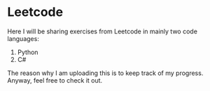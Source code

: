 # Leetcode

Here I will be sharing exercises from Leetcode in mainly two code languages:
1. Python
2. C#

The reason why I am uploading this is to keep track of my progress.
Anyway, feel free to check it out.
